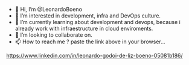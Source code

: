 - 👋 Hi, I’m @LeonardoBoeno
- 👀 I’m interested in development, infra and DevOps culture.
- 🌱 I’m currently learning about development and devops, because i already work with infraestructure in cloud enviroments.
- 💞️ I’m looking to collaborate on.
- 📫 How to reach me ? paste the link above in your browser...

https://www.linkedin.com/in/leonardo-godoi-de-liz-boeno-05081b186/

<!---
LeonardoBoeno/LeonardoBoeno is a ✨ special ✨ repository because its `README.md` (this file) appears on your GitHub profile.
You can click the Preview link to take a look at your changes.
--->
